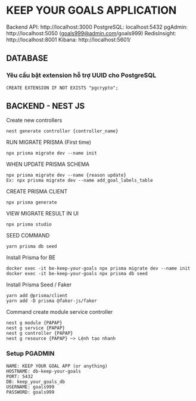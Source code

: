 # KEEP YOUR GOALS APPLICATION

Backend API: http://localhost:3000
PostgreSQL: localhost:5432
pgAdmin: http://localhost:5050 (goals999@admin.com/goals999)
RedisInsight: http://localhost:8001
Kibana: http://localhost:5601/

## DATABASE 

### Yêu cầu bật extension hỗ trợ UUID cho PostgreSQL
```
CREATE EXTENSION IF NOT EXISTS "pgcrypto";
```

## BACKEND - NEST JS 
Create new controllers 
```
nest generate controller {controller_name}
```

RUN MIGRATE PRISMA (First time)
```
npx prisma migrate dev --name init
```

WHEN UPDATE PRISMA SCHEMA
```
npx prisma migrate dev --name {reason update}
Ex: npx prisma migrate dev --name add_goal_labels_table
```

CREATE PRISMA CLIENT
```
npx prisma generate
```

VIEW MIGRATE RESULT IN UI
```
npx prisma studio
```

SEED COMMAND
```
yarn prisma db seed
```

Install Prisma for BE
```
docker exec -it be-keep-your-goals npx prisma migrate dev --name init
docker exec -it be-keep-your-goals npx prisma db seed
```

Install Prisma Seed / Faker
```
yarn add @prisma/client
yarn add -D prisma @faker-js/faker
```

Command create module service controller
```
nest g module {PAPAP}
nest g service {PAPAP}
nest g controller {PAPAP}
nest g resource {PAPAP} ~> Lệnh tạo nhanh
```

### Setup PGADMIN 
```
NAME: KEEP YOUR GOAL APP (or anything)
HOSTNAME: db-keep-your-goals
PORT: 5432
DB: keep_your_goals_db
USERNAME: goals999
PASSWORD: goals999
```